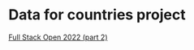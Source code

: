 # Data for countries project

[Full Stack Open 2022 (part 2)](https://fullstackopen.com/en/part2/getting_data_from_server#exercises-2-11-2-14)
